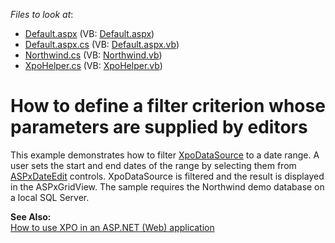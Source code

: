 <!-- default file list -->
*Files to look at*:

* [Default.aspx](./CS/DateRangeFilterViaXpoDataSource/Default.aspx) (VB: [Default.aspx](./VB/DateRangeFilterViaXpoDataSource/Default.aspx))
* [Default.aspx.cs](./CS/DateRangeFilterViaXpoDataSource/Default.aspx.cs) (VB: [Default.aspx.vb](./VB/DateRangeFilterViaXpoDataSource/Default.aspx.vb))
* [Northwind.cs](./CS/DateRangeFilterViaXpoDataSource/Northwind.cs) (VB: [Northwind.vb](./VB/DateRangeFilterViaXpoDataSource/Northwind.vb))
* [XpoHelper.cs](./CS/DateRangeFilterViaXpoDataSource/XpoHelper.cs) (VB: [XpoHelper.vb](./VB/DateRangeFilterViaXpoDataSource/XpoHelper.vb))
<!-- default file list end -->
# How to define a filter criterion whose parameters are supplied by editors


<p>This example demonstrates how to filter <a href="http://documentation.devexpress.com/#XPO/CustomDocument3184">XpoDataSource</a> to a date range. A user sets the start and end dates of the range by selecting them from <a href="http://documentation.devexpress.com/#AspNet/clsDevExpressWebASPxEditorsASPxDateEdittopic">ASPxDateEdit</a> controls. XpoDataSource is filtered and the result is displayed in the ASPxGridView. The sample requires the Northwind demo database on a local SQL Server.</p><p><strong>See Also:</strong><br />
<a href="https://www.devexpress.com/Support/Center/p/K18061">How to use XPO in an ASP.NET (Web) application</a></p>

<br/>



